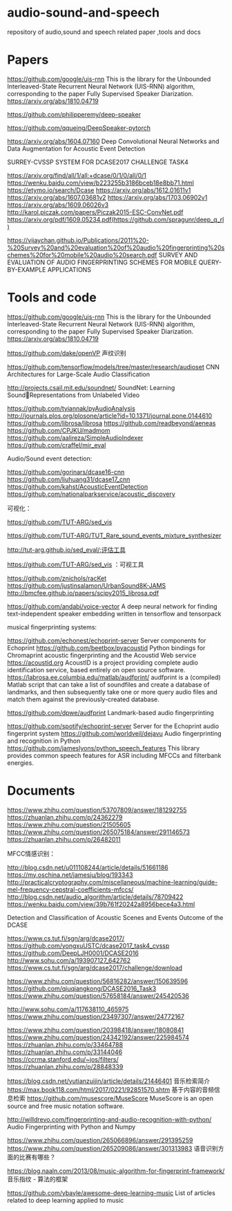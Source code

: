 # audio-sound-and-speech
repository  of audio,sound and speech related paper ,tools and docs


# Papers

https://github.com/google/uis-rnn  This is the library for the Unbounded Interleaved-State Recurrent Neural Network (UIS-RNN) algorithm, corresponding to the paper Fully Supervised Speaker Diarization. https://arxiv.org/abs/1810.04719 


https://github.com/philipperemy/deep-speaker

https://github.com/qqueing/DeepSpeaker-pytorch

https://arxiv.org/abs/1604.07160 Deep Convolutional Neural Networks and Data Augmentation for Acoustic Event Detection

SURREY-CVSSP SYSTEM FOR DCASE2017 CHALLENGE TASK4

https://arxiv.org/find/all/1/all:+dcase/0/1/0/all/0/1
https://wenku.baidu.com/view/b223255b3186bceb18e8bb71.html
https://etymo.io/search/Dcase
https://arxiv.org/abs/1612.01611v1
https://arxiv.org/abs/1607.03681v2
https://arxiv.org/abs/1703.06902v1
https://arxiv.org/abs/1609.06026v3
http://karol.piczak.com/papers/Piczak2015-ESC-ConvNet.pdf
https://arxiv.org/pdf/1609.05234.pdf(https://github.com/spragunr/deep_q_rl)

https://vijaychan.github.io/Publications/2011%20-%20Survey%20and%20evaluation%20of%20audio%20fingerprinting%20schemes%20for%20mobile%20audio%20search.pdf  SURVEY AND EVALUATION OF AUDIO FINGERPRINTING SCHEMES FOR MOBILE QUERY-BY-EXAMPLE APPLICATIONS



# Tools and code
https://github.com/google/uis-rnn  This is the library for the Unbounded Interleaved-State Recurrent Neural Network (UIS-RNN) algorithm, corresponding to the paper Fully Supervised Speaker Diarization. https://arxiv.org/abs/1810.04719

https://github.com/dake/openVP 声纹识别

https://github.com/tensorflow/models/tree/master/research/audioset CNN Architectures for Large-Scale Audio Classification

http://projects.csail.mit.edu/soundnet/ SoundNet: Learning SoundRepresentations from Unlabeled Video

https://github.com/tyiannak/pyAudioAnalysis
http://journals.plos.org/plosone/article?id=10.1371/journal.pone.0144610
https://github.com/librosa/librosa
https://github.com/readbeyond/aeneas
https://github.com/CPJKU/madmom
https://github.com/aalireza/SimpleAudioIndexer
https://github.com/craffel/mir_eval

Audio/Sound event detection:

https://github.com/gorinars/dcase16-cnn
https://github.com/liuhuang31/dcase17_cnn
https://github.com/kahst/AcousticEventDetection
https://github.com/nationalparkservice/acoustic_discovery

可视化：

https://github.com/TUT-ARG/sed_vis

https://github.com/TUT-ARG/TUT_Rare_sound_events_mixture_synthesizer

http://tut-arg.github.io/sed_eval/:评估工具

https://github.com/TUT-ARG/sed_vis ：可视工具

https://github.com/znichols/racKet
https://github.com/justinsalamon/UrbanSound8K-JAMS
http://bmcfee.github.io/papers/scipy2015_librosa.pdf

https://github.com/andabi/voice-vector  A deep neural network for finding text-independent speaker embedding written in tensorflow and tensorpack

musical fingerprinting systems:

https://github.com/echonest/echoprint-server  Server components for Echoprint
https://github.com/beetbox/pyacoustid Python bindings for Chromaprint acoustic fingerprinting and the Acoustid Web service
https://acoustid.org AcoustID is a project providing complete audio identification service, based entirely on open source software.
https://labrosa.ee.columbia.edu/matlab/audfprint/ audfprint is a (compiled) Matlab script that can take a list of soundfiles and create a database of landmarks, and then subsequently take one or more query audio files and match them against the previously-created database.

https://github.com/dpwe/audfprint Landmark-based audio fingerprinting

https://github.com/spotify/echoprint-server Server for the Echoprint audio fingerprint system
https://github.com/worldveil/dejavu Audio fingerprinting and recognition in Python
https://github.com/jameslyons/python_speech_features  This library provides common speech features for ASR including MFCCs and filterbank energies.


# Documents

https://www.zhihu.com/question/53707809/answer/181292755
https://zhuanlan.zhihu.com/p/24362279
https://www.zhihu.com/question/21505605
https://www.zhihu.com/question/265075184/answer/291146573
https://zhuanlan.zhihu.com/p/26482011

MFCC情感识别：

http://blog.csdn.net/u011108244/article/details/51661186
https://my.oschina.net/jamesju/blog/193343
http://practicalcryptography.com/miscellaneous/machine-learning/guide-mel-frequency-cepstral-coefficients-mfccs/
http://blog.csdn.net/audio_algorithm/article/details/78709422
https://wenku.baidu.com/view/39b761f20242a8956bece4a3.html

Detection and Classification of Acoustic Scenes and Events Outcome of the DCASE

https://www.cs.tut.fi/sgn/arg/dcase2017/
https://github.com/yongxuUSTC/dcase2017_task4_cvssp
https://github.com/DeepLJH0001/DCASE2016
http://www.sohu.com/a/193907127_642762
https://www.cs.tut.fi/sgn/arg/dcase2017/challenge/download

https://www.zhihu.com/question/56816282/answer/150639596
https://github.com/qiuqiangkong/DCASE2016_Task3
https://www.zhihu.com/question/57658184/answer/245420536


http://www.sohu.com/a/117638110_465975
https://www.zhihu.com/question/23497307/answer/24772167

https://www.zhihu.com/question/20398418/answer/18080841
https://www.zhihu.com/question/24342192/answer/225984574
https://zhuanlan.zhihu.com/p/33464788
https://zhuanlan.zhihu.com/p/33144046
https://ccrma.stanford.edu/~jos/filters/
https://zhuanlan.zhihu.com/p/28848339

https://blog.csdn.net/yutianzuijin/article/details/21446401 音乐检索简介
https://max.book118.com/html/2017/0221/92851570.shtm  基于内容的音频信息检索
https://github.com/musescore/MuseScore MuseScore is an open source and free music notation software.   

http://willdrevo.com/fingerprinting-and-audio-recognition-with-python/  Audio Fingerprinting
with Python and Numpy

https://www.zhihu.com/question/265066896/answer/291395259  https://www.zhihu.com/question/265209086/answer/301313983 语音识别方面的比赛有哪些？

https://blog.naaln.com/2013/08/music-algorithm-for-fingerprint-framework/ 音乐指纹 - 算法的框架

https://github.com/ybayle/awesome-deep-learning-music  List of articles related to deep learning applied to music







